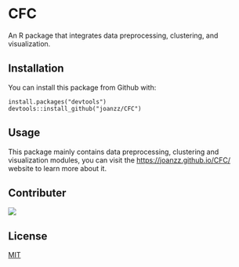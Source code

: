 # CFC
An R package that integrates data preprocessing, clustering, and visualization.
## Installation
You can install this package from Github with:
```
install.packages("devtools")
devtools::install_github("joanzz/CFC")
```
## Usage
This package mainly contains data preprocessing, clustering and visualization modules, 
you can visit the  https://joanzz.github.io/CFC/ website to learn more about it.
## Contributer
<a href="https://github.com/6guojun">
  <img src="https://avatars.githubusercontent.com/u/28222642?v=4">
</a>

## License
[MIT](https://choosealicense.com/licenses/mit/)
